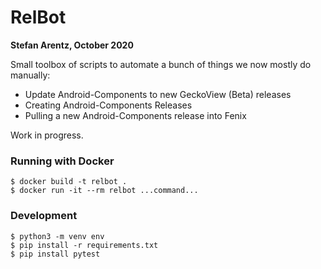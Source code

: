 # RelBot
__Stefan Arentz, October 2020__

Small toolbox of scripts to automate a bunch of things we now mostly do manually:

 - Update Android-Components to new GeckoView (Beta) releases
 - Creating Android-Components Releases
 - Pulling a new Android-Components release into Fenix

Work in progress.

### Running with Docker

```
$ docker build -t relbot .
$ docker run -it --rm relbot ...command...
```

### Development

```
$ python3 -m venv env
$ pip install -r requirements.txt
$ pip install pytest
```

